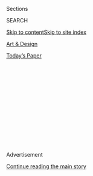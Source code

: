 <div id="app">

<div>

<div>

<div>

<div class="NYTAppHideMasthead css-1q2w90k e1suatyy0">

<div class="section css-ui9rw0 e1suatyy2">

<div class="css-eph4ug er09x8g0">

<div class="css-6n7j50">

</div>

<span class="css-1dv1kvn">Sections</span>

<div class="css-10488qs">

<span class="css-1dv1kvn">SEARCH</span>

</div>

[Skip to content](#site-content)[Skip to site index](#site-index)

</div>

<div id="masthead-section-label" class="css-1wr3we4 eaxe0e00">

[Art &
Design](https://www.nytimes3xbfgragh.onion/section/arts/design)

</div>

<div class="css-10698na e1huz5gh0">

</div>

</div>

<div id="masthead-bar-one" class="section hasLinks css-15hmgas e1csuq9d3">

<div class="css-uqyvli e1csuq9d0">

</div>

<div class="css-1uqjmks e1csuq9d1">

</div>

<div class="css-9e9ivx">

[](https://myaccount.nytimes3xbfgragh.onion/auth/login?response_type=cookie&client_id=vi)

</div>

<div class="css-1bvtpon e1csuq9d2">

[Today’s
Paper](https://www.nytimes3xbfgragh.onion/section/todayspaper)

</div>

</div>

</div>

</div>

<div data-aria-hidden="false">

<div id="site-content" data-role="main">

<div>

<div class="css-1aor85t" style="opacity:0.000000001;z-index:-1;visibility:hidden">

<div class="css-1hqnpie">

<div class="css-epjblv">

<span class="css-17xtcya">[Art &
Design](/section/arts/design)</span><span class="css-x15j1o">|</span><span class="css-fwqvlz">Charleston
Needs That African American Museum. And
Now.</span>

</div>

<div class="css-k008qs">

<div class="css-1iwv8en">

<span class="css-18z7m18"></span>

<div>

</div>

</div>

<span class="css-1n6z4y">https://nyti.ms/2utb8xP</span>

<div class="css-1705lsu">

<div class="css-4xjgmj">

<div class="css-4skfbu" data-role="toolbar" data-aria-label="Social Media Share buttons, Save button, and Comments Panel with current comment count" data-testid="share-tools">

  - 
  - 
  - 
  - 
    
    <div class="css-6n7j50">
    
    </div>

  - 

</div>

</div>

</div>

</div>

</div>

</div>

<div class="css-13pd83m">

</div>

<div id="top-wrapper" class="css-1sy8kpn">

<div id="top-slug" class="css-l9onyx">

Advertisement

</div>

[Continue reading the main
story](#after-top)

<div class="ad top-wrapper" style="text-align:center;height:100%;display:block;min-height:250px">

<div id="top" class="place-ad" data-position="top" data-size-key="top">

</div>

</div>

<div id="after-top">

</div>

</div>

<div id="sponsor-wrapper" class="css-1hyfx7x">

<div id="sponsor-slug" class="css-19vbshk">

Supported by

</div>

[Continue reading the main
story](#after-sponsor)

<div id="sponsor" class="ad sponsor-wrapper" style="text-align:center;height:100%;display:block">

</div>

<div id="after-sponsor">

</div>

</div>

Critic’s Notebook

<div class="css-1vkm6nb ehdk2mb0">

# Charleston Needs That African American Museum. And Now.

</div>

<div class="css-79elbk" data-testid="photoviewer-wrapper">

<div class="css-z3e15g" data-testid="photoviewer-wrapper-hidden">

</div>

<div class="css-1a48zt4 ehw59r15" data-testid="photoviewer-children">

![<span class="css-16f3y1r e13ogyst0" data-aria-hidden="true">Michael
Boulware Moore, president of the International African American Museum,
at Gadsden’s Wharf, where African slaves once arrived. If the remaining
funding comes, the museum will be built
there.</span><span class="css-cnj6d5 e1z0qqy90" itemprop="copyrightHolder"><span class="css-1ly73wi e1tej78p0">Credit...</span><span><span>Kate
Thornton for The New York
Times</span></span></span>](https://static01.graylady3jvrrxbe.onion/images/2018/03/29/arts/29charleston-museum2/merlin_136057002_3bb58dbe-1456-4922-a03b-3c45424e6e8a-articleLarge.jpg?quality=75&auto=webp&disable=upscale)

</div>

</div>

<div class="css-xt80pu e12qa4dv0">

<div class="css-18e8msd">

<div class="css-vp77d3 epjyd6m0">

<div class="css-1baulvz">

By [<span class="css-1baulvz last-byline" itemprop="name">Michael
Kimmelman</span>](http://www.nytimes3xbfgragh.onion/by/michael-kimmelman)

</div>

</div>

  - March 28,
    2018

  - 
    
    <div class="css-4xjgmj">
    
    <div class="css-d8bdto" data-role="toolbar" data-aria-label="Social Media Share buttons, Save button, and Comments Panel with current comment count" data-testid="share-tools">
    
      - 
      - 
      - 
      - 
        
        <div class="css-6n7j50">
        
        </div>
    
      - 
    
    </div>
    
    </div>

</div>

</div>

<div class="section meteredContent css-1r7ky0e" name="articleBody" itemprop="articleBody">

<div class="css-1fanzo5 StoryBodyCompanionColumn">

<div class="css-53u6y8">

CHARLESTON, S.C. — The unmarked property, beside a big, bland postwar
apartment building, is now an empty grass lot and de facto park. Cabin
cruisers gently bob at a pier.

In this part of Charleston, just north of the historic, postcard
district, industry has increasingly been giving way to boxy condominium
developments with names like The Gadsden, after this city’s
Revolutionary War-era patriot, merchant, and sometime slave trader,
[Christopher Gadsden](http://teachingushistory.org/lessons/Gadsden.htm).

</div>

</div>

<div class="css-79elbk" data-testid="photoviewer-wrapper">

<div class="css-z3e15g" data-testid="photoviewer-wrapper-hidden">

</div>

<div class="css-1a48zt4 ehw59r15" data-testid="photoviewer-children">

![<span class="css-16f3y1r e13ogyst0" data-aria-hidden="true">A
rendering of the proposed International African American Museum that
would be built on the waterfront in Charleston,
S.C.</span><span class="css-cnj6d5 e1z0qqy90" itemprop="copyrightHolder"><span class="css-1ly73wi e1tej78p0">Credit...</span><span>Pei
Cobb
Freed</span></span>](https://static01.graylady3jvrrxbe.onion/images/2018/03/29/arts/29charleston-museum1/merlin_136081758_12ceb18a-2f3c-45be-884a-545d664b5d8b-articleLarge.jpg?quality=75&auto=webp&disable=upscale)

</div>

</div>

<div class="css-1fanzo5 StoryBodyCompanionColumn">

<div class="css-53u6y8">

Justice delayed, as the saying goes.

If it’s to be served, that empty plot, still waiting on private
donations and $11 million in state funding, will be occupied by a
subdued, modernist, 47,000-square-foot pavilion raised above the ground
on thick columns clad in precast oyster-shell tabby.

</div>

</div>

<div class="css-1fanzo5 StoryBodyCompanionColumn">

<div class="css-53u6y8">

It will house the [International African American
Museum](https://iaamuseum.org/).

A graceful project, long discussed and years overdue, the museum has
brought together two very different talents, the veteran architect Harry
Cobb, from Pei Cobb Freed & Partners, and Walter Hood, the landscape
designer from Oakland, Calif.

Its louvered windows facing the waterfront will direct views past Fort
Sumter toward the Atlantic Ocean — and Africa. In and around the plaza
created below the lofted building, a memorial garden, planted with
native grasses, will lead toward a shallow tidal pool whose stone floor
is inscribed with the shapes of bodies crammed together, as slaves were,
in the bowels of ships that landed here.

Right here. The spot used to be Gadsden’s Wharf. Historians estimate
nearly half of all African slaves brought to America arrived in
Charleston, most of them at Gadsden’s Wharf. At 840-feet-long, it was,
two centuries ago, the largest wharf in America. Thousands of Africans
waited in the wharf’s warehouses to be auctioned
off.

</div>

</div>

<div class="css-79elbk" data-testid="photoviewer-wrapper">

<div class="css-z3e15g" data-testid="photoviewer-wrapper-hidden">

</div>

<div class="css-1a48zt4 ehw59r15" data-testid="photoviewer-children">

<div class="css-1xdhyk6 erfvjey0">

<span class="css-1ly73wi e1tej78p0">Image</span>

<div class="css-zjzyr8">

<div data-testid="lazyimage-container" style="height:244.8888888888889px">

</div>

</div>

</div>

<span class="css-16f3y1r e13ogyst0" data-aria-hidden="true">The city of
Charleston, S.C., looking across Cooper’s River around
1838.</span><span class="css-cnj6d5 e1z0qqy90" itemprop="copyrightHolder"><span class="css-1ly73wi e1tej78p0">Credit...</span><span>Chronicle</span></span>

</div>

</div>

<div class="css-1fanzo5 StoryBodyCompanionColumn">

<div class="css-53u6y8">

In what has become a parking lot, just inland, 700 of them froze to
death.

For millions of African-Americans today, the site is “ground zero,” as
the Harvard scholar Henry Louis Gates, Jr., has put it, for “blackness,
black culture, the African experience, the African-American experience,
slavery — however you want to slice it.”

</div>

</div>

<div class="css-1fanzo5 StoryBodyCompanionColumn">

<div class="css-53u6y8">

Every era erects, removes, amends — or ignores — monuments. Monuments
and historical museums are always mirrors, advertisements, time bombs.
Hardly a street or building in Germany today lacks some sign or plaque,
redressing the past. It was the proposed removal of a Jim Crow-era
statue of Robert E. Lee that became the excuse for the neo-Nazi rally in
Charlottesville, Va., last year, where a white nationalist is to go on
trial late this year in the murder of a protester at the event.

Unlike Virginia, South Carolina hasn’t taken down Confederate monuments.
Much has changed here but much has not. The state’s most [recent
proposal](https://www.postandcourier.com/news/proposed-s-c-social-studies-standards-don-t-mention-mlk/article_8492b92c-075d-11e8-bfaa-0fa934b57487.html)
for social studies standards in public schools doesn’t mention the Rev.
Dr. Martin Luther King Jr., or Rosa Parks.

The Emanuel African Methodist Episcopal Church in Charleston where a
young white man massacred nine black congregants in 2015 is virtually in
the shadow of what’s still the city’s tallest monument (another Jim Crow
relic) of the antebellum vice president and proud white supremacist John
C. Calhoun.

It has been nearly two decades since Joseph P. Riley Jr., Charleston’s
mayor at the time, floated the idea of a museum of African-American
culture and history, on a different site, nearby. A dozen years passed,
then more.

Mr. Riley retired in 2016, after 40 years in office, having been elected
during the 1970s as a racial bridge builder. White racists called him
“L’il Black Joe” when he appointed a black police chief in 1975.
Charleston prospered over the intervening decades.

But gentrification had its effects. Two-thirds black in the early 1980s,
the population has become 70 percent white. I suggested to Mr. Riley the
other day that Charleston can come across to a visitor as Disneyland for
the Confederacy, still enthralled by its era of slavery, with a monument
on seemingly every downtown corner commemorating some Confederate
soldier, plantation aristocrat or antebellum judge who opposed Lincoln.

</div>

</div>

<div class="css-1fanzo5 StoryBodyCompanionColumn">

<div class="css-53u6y8">

“It’s a process,” he replied. “We worked hard while I was mayor to avoid
alienation, to make this a city where everyone feels welcome. When I was
in school, they didn’t teach us about slavery. I really only learned the
truth about how slaves were treated when I had already been in office
for many years. That’s when I began to think seriously about the
museum.”

But without enough money or much public enthusiasm, the plan sputtered.
Then excavations turned up traces of Gadsden’s Wharf in the muck beneath
the grassy lot. Through the exhibition designer Ralph Appelbaum, Mr.
Riley reached out to Mr. Cobb.

Pretty much the architect’s first question: Why not build on the
location of the wharf?

By that point, the city had sold the property to a local restaurateur,
unaware of its history. Mr. Riley spent a tidy sum buying the land back.

“Sometimes you quick-cook something, it’s a mistake,” rationalized the
former mayor, who has taken to calling the museum his “most important
work,” especially after the church murders. “It turned out to be good
that we had a lengthy germination period.”

Now 91, the soft-spoken Mr. Cobb is known for designing the John Hancock
Tower in Boston, [7 Bryant Park in New
York](https://www.nytimes3xbfgragh.onion/2015/11/19/arts/design/7-bryant-park-embraces-its-place-in-the-city.html),
and a variety of big, sleek buildings in between, the best of which are
geometrically eloquent and deceptively simple. Working here with the
structural engineer Guy Nordenson, he describes this project as an
“unrhetorical work of architecture.”

</div>

</div>

<div class="css-1fanzo5 StoryBodyCompanionColumn">

<div class="css-53u6y8">

But that’s not quite true. On the edge of the cobblestoned tourist area,
with its ornate Gothic Revival-style churches and Queen Anne houses, the
museum’s plain-spoken modernism comes across as almost whisperingly
defiant, a turning of the page, promising a deliverance from history,
modernism’s originating
goal.

</div>

</div>

<div class="css-79elbk" data-testid="photoviewer-wrapper">

<div class="css-z3e15g" data-testid="photoviewer-wrapper-hidden">

</div>

<div class="css-1a48zt4 ehw59r15" data-testid="photoviewer-children">

<div class="css-1xdhyk6 erfvjey0">

<span class="css-1ly73wi e1tej78p0">Image</span>

<div class="css-zjzyr8">

<div data-testid="lazyimage-container" style="height:217.82222222222222px">

</div>

</div>

</div>

<span class="css-16f3y1r e13ogyst0" data-aria-hidden="true">A rendering
showing the “I AM” hallway that will present audio prompted by touch
with clips of oral history
highlights.</span><span class="css-cnj6d5 e1z0qqy90" itemprop="copyrightHolder"><span class="css-1ly73wi e1tej78p0">Credit...</span><span>Pei
Cobb Freed</span></span>

</div>

</div>

<div class="css-1fanzo5 StoryBodyCompanionColumn">

<div class="css-53u6y8">

Moody Nolan are the architects of record. Slender brick cladding
underscores the pavilion’s long horizontal spans and extended
cantilevers on either end. Pointed columns are meant to make the
structure’s mass appear to float. Perching the museum on piers will take
account of rising waters. But it’s also hard not to see an allusion to a
wharf.

Inside, galleries will document the many diverse cultures Africans
brought to America, and a family center will let visitors trace their
roots to Gadsden’s Wharf.

For his part, Mr. Hood has reimagined a constrained and narrow property,
about a football-field long. The late, great Brazilian architect Oscar
Niemeyer was an inspiration. Mr. Hood creates a shaded public plaza, in
the breezy space underneath the raised structure, where people may
congregate around the building’s double-sided staircase, so the museum
can become a gathering spot, not just a pilgrimage site.

The memorial garden and tidal pool, at the same time, insure that it’s
recognized as hallowed ground, a place for contemplation.

</div>

</div>

<div class="css-1fanzo5 StoryBodyCompanionColumn">

<div class="css-53u6y8">

The budget for building the museum is $75 million. The goal is for
bulldozers to start digging later this year and for construction to
finish in 2020. But there’s a hitch. No shovel will be lifted until all
the money is raised. Charleston has committed its $25 million share,
along with the land, and private donations are approaching the $25
million goal.

But the South Carolina legislature, after an understanding that it would
contribute $25 million over five years, allocated $14 million, and now
won’t promise the remaining $11 million. The clock is ticking. The
current legislature remains in session only until the end of May.

State Representative Brian White, a Republican who heads South
Carolina’s House Ways and Means Committee, is one of those holding the
money back. The museum “is not a state project and we have a lot of
state needs right now that far outweigh a municipality’s request,” he
recently told [the Greenville
News](https://www.greenvilleonline.com/story/news/2018/03/08/former-charleston-mayors-museum-mission-cant-rest-until-ive-done-my-duty/340719002/),
citing competing priorities like education.

Bobby Hitt, South Carolina’s commerce secretary, by contrast, has
pointed out that the museum will help attract businesses to the state.
It adds a work of architectural dignity. And as for educational value,
plainly it fills a
gap.

</div>

</div>

<div class="css-79elbk" data-testid="photoviewer-wrapper">

<div class="css-z3e15g" data-testid="photoviewer-wrapper-hidden">

</div>

<div class="css-1a48zt4 ehw59r15" data-testid="photoviewer-children">

<div class="css-1xdhyk6 erfvjey0">

<span class="css-1ly73wi e1tej78p0">Image</span>

<div class="css-zjzyr8">

<div data-testid="lazyimage-container" style="height:520.0666666666666px">

</div>

</div>

</div>

<span class="css-16f3y1r e13ogyst0" data-aria-hidden="true">Robert
Smalls, the great-great grandfather of Mr. Moore, in 1904. Smalls
commandeered a Confederate ship, turning it over to Union forces and
winning freedom for himself, his crew and his family. During
Reconstruction, he became a state legislator and
congressman.</span><span class="css-cnj6d5 e1z0qqy90" itemprop="copyrightHolder"><span class="css-1ly73wi e1tej78p0">Credit...</span><span>
</span></span>

</div>

</div>

<div class="css-1fanzo5 StoryBodyCompanionColumn">

<div class="css-53u6y8">

“This ain’t a black project,” as Bakari Sellers, a former Democrat in
the state legislature, put it to the Greenville News. “This ain’t a
Charleston project. This is an American project.”

</div>

</div>

<div class="css-1fanzo5 StoryBodyCompanionColumn">

<div class="css-53u6y8">

Or as James Baldwin said, “If you know whence you came, there are
absolutely no limitations to where you can
go.”

<div class="css-79elbk" data-testid="photoviewer-wrapper">

<div class="css-z3e15g" data-testid="photoviewer-wrapper-hidden">

</div>

<div class="css-1a48zt4 ehw59r15" data-testid="photoviewer-children">

<div class="css-zgakxe erfvjey0">

<span class="css-1ly73wi e1tej78p0">Image</span>

<div class="css-zjzyr8">

<div data-testid="lazyimage-container" style="height:205.57777777777778px">

</div>

</div>

</div>

<span class="css-16f3y1r e13ogyst0" data-aria-hidden="true">A rendering
of the Tide Tribute, a pool whose stone floor is inscribed with the
shapes of bodies crammed together, as slaves were, in the bowels of
ships that landed
here.</span><span class="css-cnj6d5 e1z0qqy90" itemprop="copyrightHolder"><span class="css-1ly73wi e1tej78p0">Credit...</span><span>Pei
Cobb Freed</span></span>

</div>

</div>

One recent morning I toured the site with Mr. Hood and Michael Boulware
Moore, the museum’s president, then we looked out over the harbor. Mr.
Moore said his ancestors were among the slaves who arrived in shackles
at Gadsden’s Wharf.

His great-great grandfather was [Robert
Smalls](https://www.smithsonianmag.com/history/thrilling-tale-how-robert-smalls-heroically-sailed-stolen-confederate-ship-freedom-180963689/),
who commandeered a Confederate ship, turning it over to Union forces and
winning freedom for himself, his family and his crew. Smalls became a
crusading state legislator and United States congressman during
Reconstruction. He brought free public education to South Carolina.

A plaque honoring Smalls was installed on a squat little pillar downtown
not long ago. Mr. Moore showed me a picture of it.

</div>

</div>

<div class="css-79elbk" data-testid="photoviewer-wrapper">

<div class="css-z3e15g" data-testid="photoviewer-wrapper-hidden">

</div>

<div class="css-1a48zt4 ehw59r15" data-testid="photoviewer-children">

<div class="css-1xdhyk6 erfvjey0">

<span class="css-1ly73wi e1tej78p0">Image</span>

<div class="css-zjzyr8">

<div data-testid="lazyimage-container" style="height:580px">

</div>

</div>

</div>

<span class="css-16f3y1r e13ogyst0" data-aria-hidden="true">A memorial
to Robert Smalls in Waterfront Park in Charleston,
S.C.</span><span class="css-cnj6d5 e1z0qqy90" itemprop="copyrightHolder"><span class="css-1ly73wi e1tej78p0">Credit...</span><span>Kate
Thornton for The New York Times</span></span>

</div>

</div>

<div class="css-1fanzo5 StoryBodyCompanionColumn">

<div class="css-53u6y8">

Think, the Stonehenge set from “Spinal Tap.” The memorial looks tiny,
and is periodically obscured by bushes.

</div>

</div>

<div class="css-1fanzo5 StoryBodyCompanionColumn">

<div class="css-53u6y8">

Not far away, a big statue on a huge round pedestal, at the tip of the
battery facing Fort Sumter, honors the Confederate Defenders of
Charleston.

Symbols matter. The past is present. The museum would clearly be good
for more than just business.

</div>

</div>

</div>

<div>

</div>

<div>

</div>

<div>

</div>

<div>

<div id="bottom-wrapper" class="css-1ede5it">

<div id="bottom-slug" class="css-l9onyx">

Advertisement

</div>

[Continue reading the main
story](#after-bottom)

<div id="bottom" class="ad bottom-wrapper" style="text-align:center;height:100%;display:block;min-height:90px">

</div>

<div id="after-bottom">

</div>

</div>

</div>

</div>

</div>

## Site Index

<div>

</div>

## Site Information Navigation

  - [© <span>2020</span> <span>The New York Times
    Company</span>](https://help.nytimes3xbfgragh.onion/hc/en-us/articles/115014792127-Copyright-notice)

<!-- end list -->

  - [NYTCo](https://www.nytco.com/)
  - [Contact
    Us](https://help.nytimes3xbfgragh.onion/hc/en-us/articles/115015385887-Contact-Us)
  - [Work with us](https://www.nytco.com/careers/)
  - [Advertise](https://nytmediakit.com/)
  - [T Brand Studio](http://www.tbrandstudio.com/)
  - [Your Ad
    Choices](https://www.nytimes3xbfgragh.onion/privacy/cookie-policy#how-do-i-manage-trackers)
  - [Privacy](https://www.nytimes3xbfgragh.onion/privacy)
  - [Terms of
    Service](https://help.nytimes3xbfgragh.onion/hc/en-us/articles/115014893428-Terms-of-service)
  - [Terms of
    Sale](https://help.nytimes3xbfgragh.onion/hc/en-us/articles/115014893968-Terms-of-sale)
  - [Site
    Map](https://spiderbites.nytimes3xbfgragh.onion)
  - [Help](https://help.nytimes3xbfgragh.onion/hc/en-us)
  - [Subscriptions](https://www.nytimes3xbfgragh.onion/subscription?campaignId=37WXW)

</div>

</div>

</div>

</div>

